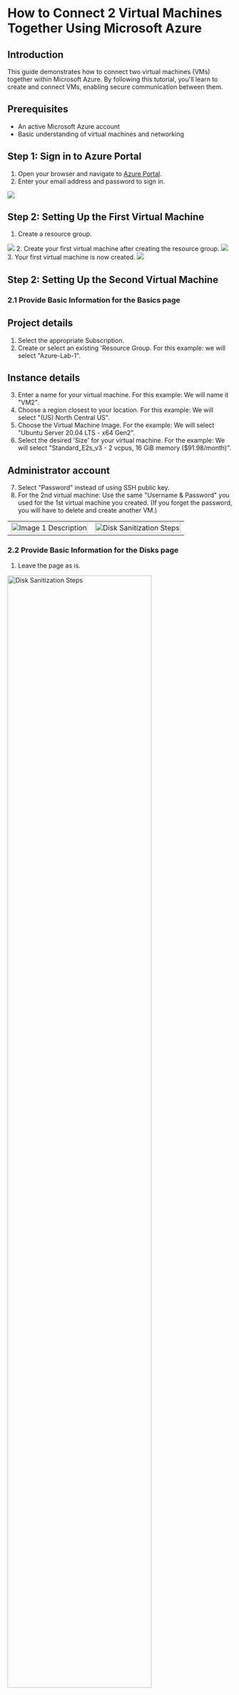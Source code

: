 # How to Connect 2 Virtual Machines Together Using Microsoft Azure

## Introduction
This guide demonstrates how to connect two virtual machines (VMs) together within Microsoft Azure. By following this tutorial, you'll learn to create and connect VMs, enabling secure communication between them.

## Prerequisites
- An active Microsoft Azure account
- Basic understanding of virtual machines and networking

## Step 1: Sign in to Azure Portal
1. Open your browser and navigate to [Azure Portal](https://portal.azure.com).
2. Enter your email address and password to sign in.
<img src="https://i.imgur.com/ExNiOVz.png"/>

## Step 2: Setting Up the First Virtual Machine
1. Create a resource group.
<img src="https://i.imgur.com/DZiwlcD.png"/>
2. Create your first virtual machine after creating the resource group.
<img src="https://i.imgur.com/0TPmNH6.png"/>
3. Your first virtual machine is now created.
<img src="https://i.imgur.com/Rc8GLM8.png"/>

## Step 2: Setting Up the Second Virtual Machine
### 2.1 Provide Basic Information for the Basics page
## Project details 
1. Select the appropriate Subscription.
2. Create or select an existing 'Resource Group. For this example: we will select "Azure-Lab-1".
## Instance details
3. Enter a name for your virtual machine. For this example: We will name it "VM2".
4. Choose a region closest to your location. For this example: We will select "(US) North Central US".
5. Choose the Virtual Machine Image. For the example: We will select "Ubuntu Server 20.04 LTS - x64 Gen2".
6.  Select the desired 'Size' for your virtual machine. For the example: We will select "Standard_E2s_v3 - 2 vcpus, 16 GiB memory ($91.98/month)".
## Administrator account
7. Select "Password" instead of using SSH public key.
8. For the 2nd virtual machine: Use the same "Username & Password" you used for the 1st virtual machine you created. (If you forget the password, you will have to delete and create another VM.)
<table>
<tr>
<td>
<img src="https://i.imgur.com/2Whx8Eu.png" alt="Image 1 Description" width="100%"/>
</td>
<td>
<img src="https://i.imgur.com/yyJH46c.png" alt="Disk Sanitization Steps" width="100%"/>
</td>
</tr>
</table>

### 2.2 Provide Basic Information for the Disks page
1. Leave the page as is.
<img src="https://i.imgur.com/iLT6u9s.png" height="80%" width="80%" alt="Disk Sanitization Steps"/>

### 2.3 Provide Basic Information for the Networking page
1. Verify the Networking page then leave as is.
<img src="https://i.imgur.com/Xg5EZXc.png" height="80%" width="80%" alt="Disk Sanitization Steps"/>

### 2.4 Review & Create a Virtual Machine
1. Once it starts validating the information to see if everything is clear, you will see "Validation Passed" on the left side of the screen. Then you can proceed to create the virtual machine.
<img src="https://i.imgur.com/vOe7RQS.png" height="80%" width="80%" alt="Disk Sanitization Steps"/>
2. Once you click the "Create button", you will see "Your deployment is complete". That is when your virtual machine will be created.
<img src="https://i.imgur.com/s8Y5l1Y.png" height="80%" width="80%" alt="Disk Sanitization Steps"/>
3. Search and click on "Virtual Machines" from the search bar to look for the VM you created.
<img src="https://i.imgur.com/3HLNBB6.png" width="80%" alt="Disk Sanitization Steps"/>
4. The 2nd Virtual Machine is now created.
<img src="https://i.imgur.com/W2RK5vs.png" height="80%" width="80%" alt="Disk Sanitization Steps"/>

## Step 3: Configuring Networking Between VMs (We will use Remote Desktop for Windows) 
## Side Note: MacOS Users have to download the "Microsoft Remote Desktop" on the App Store.
<img src="https://i.imgur.com/DefN6Ca.png"/>

### 3.3 Connecting VMs to Host Computer
<br>1. On the Virtual Machines page, click on VM1.
<img src="https://i.imgur.com/fG3ViG9.png" height="80%" width="80%" alt="Disk Sanitization Steps"/>
<br>2. Once you open VM1, copy the Public IP address on the right side of the page. For this example: We will copy "20.88.18.59" from the page.
<img src="https://i.imgur.com/VseLPOC.png" height="80%" width="80%" alt="Disk Sanitization Steps"/>
<br>3. Once copied, click on the start menu and look for "Remote Desktop Connection" and open it.
<br>4. Paste it on where it says "Computer" then click the "Connect button".
<table>
<tr>
<td>
<img src="https://i.imgur.com/1tmvX3B.png" alt="Image 1 Description" width="100%"/>
</td>
<td>
<img src="https://i.imgur.com/M1fYSOq.png" alt="Image 1 Description" width="100%"/>
</td>
</tr>
</table>
<br>5. Enter the credentials you used when you created VM1.
<br>6. For this example: We will use the username "Azureuser" with the password I chose earlier to create VM1.
<table>
<tr>
<td>
<img src="https://i.imgur.com/q0odoQf.png" alt="Image 1 Description" width="100%"/>
</td>
<td>
<img src="https://i.imgur.com/fr0L1Q7.png" alt="Image 1 Description" width="100%"/>
</td>
</tr>
</table>
<br>7. Click the "Yes" button to continue.
<img src="https://i.imgur.com/vvJlY2o.png" height="80%" width="80%" alt="Disk Sanitization Steps"/>
<br>8. After the page finishes to load, set the privacy settings the way you want. Then press the "Accept" button to continue.
<img src="https://i.imgur.com/KU12aOq.jpg" height="80%" width="80%" alt="Disk Sanitization Steps"/>
<br>9. Now VM1 is running on our host computer.
<img src="https://i.imgur.com/ig5KLE1.png" height="80%" width="80%" alt="Disk Sanitization Steps"/>

## Step 4: Testing the Connection
In order to PING or test the connection between VM1 and VM2. We must know the IP address for it.
<br>1. On the Virtual Machines page, click on VM2.
<img src="https://i.imgur.com/tKUPoKL.png" height="80%" width="80%" alt="Disk Sanitization Steps"/>
<br>2. Once you open VM2, copy the Public IP address on the right side of the page. For this example: We will copy "20.88.18.59" from the page.
<img src="https://i.imgur.com/VseLPOC.png" height="80%" width="80%" alt="Disk Sanitization Steps"/>
<br>3. Once copied, click on the start menu and look for "Remote Desktop Connection" and open it.
<br>4. Paste it on where it says "Computer" then click the "Connect button".

## Conclusion
You have successfully connected two virtual machines together in Microsoft Azure. This setup allows for secure communication between VMs and serves as a foundation for more complex networking scenarios.

## References
- [Microsoft Azure Virtual Networking Documentation](link-to-documentation)
